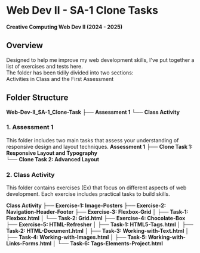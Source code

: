 # Web Dev II - SA-1 Clone Tasks
**Creative Computing Web Dev II (2024 - 2025)**

## Overview
<p>Designed to help me improve my web development skills, I've put together a list of exercises and tests here. <br>
The folder has been tidily divided into two sections: <br>
Activities in Class and the First Assessment</p>

## Folder Structure
**Web-Dev-II_SA-1_Clone-Task**
    ├── **Assessment 1**
    └── **Class Activity**      


### 1. Assessment 1
This folder includes two main tasks that assess your understanding of responsive design and layout techniques.
**Assessment 1**
    ├── **Clone Task 1: Responsive Layout and Typography**       
    └── **Clone Task 2: Advanced Layout**

### 2. Class Activity
This folder contains exercises (Ex) that focus on different aspects of web development. Each exercise includes practical tasks to build skills.

**Class Activity**
├── **Exercise-1: Image-Posters**
├── **Exercise-2: Navigation-Header-Footer**
├── **Exercise-3: Flexbox-Grid**
│    ├── **Task-1: Flexbox.html**
│    └── **Task-2: Grid.html**
├── **Exercise-4: Chocolate-Box**
├── **Exercise-5: HTML-Refresher**
│   ├── **Task-1: HTML5-Tags.html**
│   ├── **Task-2: HTML-Document.html**
│   ├── **Task-3: Working-with-Text.html**
│   ├── **Task-4: Working-with-Images.html**
│   ├── **Task-5: Working-with-Links-Forms.html**
│   └── **Task-6: Tags-Elements-Project.html**